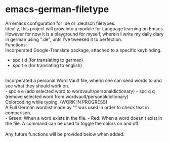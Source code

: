 # emacs-german-filetype
An emacs configuration for .de or .deutsch filetypes.
<br/>
Ideally, this project will grow into a module for Language learning on Emacs. <br/>
However for now it is a playground for myself, wherein I write my daily diary in german using ".de", until I've tweeked it to perfection.
<br/>
Functions:<br/>
Incorperated Google-Translate package, attached to a specific keybinding.<br/>
- spc t d (for translating to german)
- spc t e (for translating to english)
<br/>
Incorperated a personal Word Vault file, wherin one can send words to and see what they should work on.<br/>
- spc e e (add selected word to wordvault/personaldictionary)
- spc q q (remove selected word from wordvault/personaldictionary)
<br/>
Colorcoding while typing. (WORK IN PROGRESS)<br/>
A Full German wordlist made by "" was used in order to check text in comparison.<br/>
- Green: When a word exists in the file.
- Red: When a word doesn't exist in the file.
A command can be used to toggle the colors on and off.<br/>
<br/>
Any future functions will be provided below when added.

